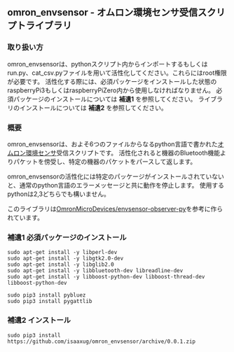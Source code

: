 ## omron_envsensor - オムロン環境センサ受信スクリプトライブラリ

### 取り扱い方

omron_envsensorは、pythonスクリプト内からインポートするもしくはrun.py、cat_csv.pyファイルを用いて活性化してください。これらにはroot権限が必要です。
活性化する際には、必須パッケージをインストールした状態のraspberryPi3もしくはraspberryPiZero内から使用しなければなりません。
必須パッケージのインストールについては **補遺1** を参照してください。
ライブラリのインストールについては **補遺2** を参照してください。


### 概要

omron_envsensorは、およそ6つのファイルからなるpython言語で書かれた[オムロン環境センサ](http://www.omron.co.jp/ecb/product-info/sensor/iot-sensor/environmental-sensor)受信スクリプトです。
活性化されると機器のBluetooth機能よりパケットを傍受し、特定の機器のパケットをパースして返します。

omron_envsensorの活性化には特定のパッケージがインストールされていないと、通常のpython言語のエラーメッセージと共に動作を停止します。
使用するpythonは2,3どちらでも構いません。

このライブラリは[OmronMicroDevices/envsensor-observer-py](https://github.com/OmronMicroDevices/envsensor-observer-py)を参考に作られています。


### 補遺1 必須パッケージのインストール

``` shell
sudo apt-get install -y libperl-dev
sudo apt-get install -y libgtk2.0-dev
sudo apt-get install -y libglib2.0
sudo apt-get install -y libbluetooth-dev libreadline-dev
sudo apt-get install -y libboost-python-dev libboost-thread-dev libboost-python-dev

sudo pip3 install pybluez
sudo pip3 install pygattlib
```


### 補遺2 インストール

```shell
sudo pip3 install https://github.com/isaaxug/omron_envsensor/archive/0.0.1.zip
```

